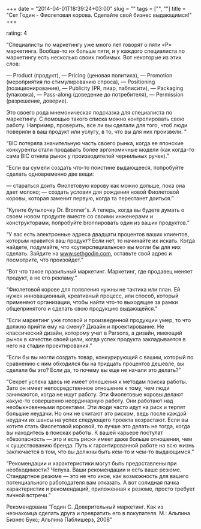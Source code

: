 +++
date = "2014-04-01T18:39:24+03:00"
slug = ""
tags = ["", ""]
title = "Сет Годин - Фиолетовая корова. Сделайте свой бизнес выдающимся!"
+++

rating: 4

“Специалисты по маркетингу уже много лет говорят о пяти «Р» маркетинга.
Вообще-то их больше пяти, и у каждого специалиста по маркетингу есть несколько
своих любимых. Вот некоторые из этих слов:

— Product (продукт),
— Pricing (ценовая политика),
— Promotion (мероприятия по стимулированию спроса),
— Positioning (позиционирование),
— Publicity (PR, пиар, паблисити),
— Packaging (упаковка),
— Pass-along (доведение до потребителя),
— Permission (разрешение, доверие).

Это своего рода мнемоническая подсказка для специалиста по маркетингу. С помощью
такого списка можно контролировать свою работу. Например, проверить, все ли вы
сделали для того, чтоб люди поверили в ваш продукт или услугу, в то, что вы для
них произвели. ”

“BIC потеряла значительную часть своего рынка, когда ее японские конкуренты
стали продавать более эргономичные модели (как когда-то сама BIC отняла рынок у
производителей чернильных ручек).”

“Если вы сумели создать что-то поистине выдающееся, попробуйте сделать
одновременно две вещи:

— стараться доить Фиолетовую корову как можно дольше, пока она дает
молоко;
— создать условия для рождения новой Фиолетовой коровы, которая
заменит первую, когда та перестанет доиться.”

“Купите бутылочку Dr. Bronner's. А теперь, когда вы будете думать о своем новом
продукте вместе со своими инженерами и конструкторами, попробуйте bronnировать
один из ваших продуктов.”

“У вас есть электронные адреса двадцати процентов ваших клиентов, которым
нравится ваш продукт? Если нет, то начинайте их искать.  Когда найдете,
подумайте, что «суперспециальное» вы могли бы для них сделать. Зайдите на
www.sethgodin.com, оставьте свой адрес и посмотрите, что произойдет.”

“Вот что такое правильный маркетинг. Маркетинг, где продавец меняет продукт, а
не его рекламу.”

“Фиолетовой корове для появления нужны не тактика или план. Ей нужен
инновационный, креативный процесс, или способ, который применяют организации,
чтобы найти что-то выходящее за рамки общепринятого и сделать свою продукцию
выдающейся.”

“Если маркетинг уже готовой и произведенной продукции умер, то что должно прийти
ему на смену? Дизайн и проектирование. Не классический дизайн, которому учат в
Parsons, а дизайн, имеющий рынок в качестве своей цели, когда успех продукта
закладывается в него на стадии проектирования.”

“Если бы вы могли создать товар, конкурирующий с вашим, который по сравнению с
ним обходился бы на тридцать процентов дешевле, вы сделали бы это? Если да, то
почему вы еще не начали это делать?”

“Секрет успеха здесь не имеет отношения к методам поиска работы.  Зато он имеет
непосредственное отношение к тому, чем люди занимаются, когда не ищут работу.
Эти Фиолетовые коровы делают какую-то совершенно неординарную работу. Они
работают над необыкновенными проектами. Эти люди часто идут на риск и терпят
большие неудачи. Но они не считают это риском, ведь после каждой неудачи их
шансы на успех следующего проекта возрастают.  Если вы хотите стать Фиолетовой
коровой, то лучше это делать не тогда, когда вы находитесь в поисках работы. К
вашей карьере постулат «безопасность — это и есть риск» имеет даже больше
отношения, чем к существованию бренда. Путь к гарантированной работе на всю
жизнь заключается в том, что вы должны быть кем-то и чем-то выдающимся.”

“Рекомендации и характеристики могут быть предоставлены при необходимости?
Чепуха. Ваши рекомендации и есть ваше резюме.  Стандартное резюме — это не что
иное, как возможность для вашего потенциального работодателя вам отказать. А вот
солидная пачка характеристик и рекомендаций, приложенная к резюме, просто
требует личной встречи.”

Рекомендована “Годин С. Доверительный маркетинг. Как из незнакомца сделать друга
и превратить его в покупателя. М.: Альпина Бизнес Букс; Альпина Паблишерз, 2008”
